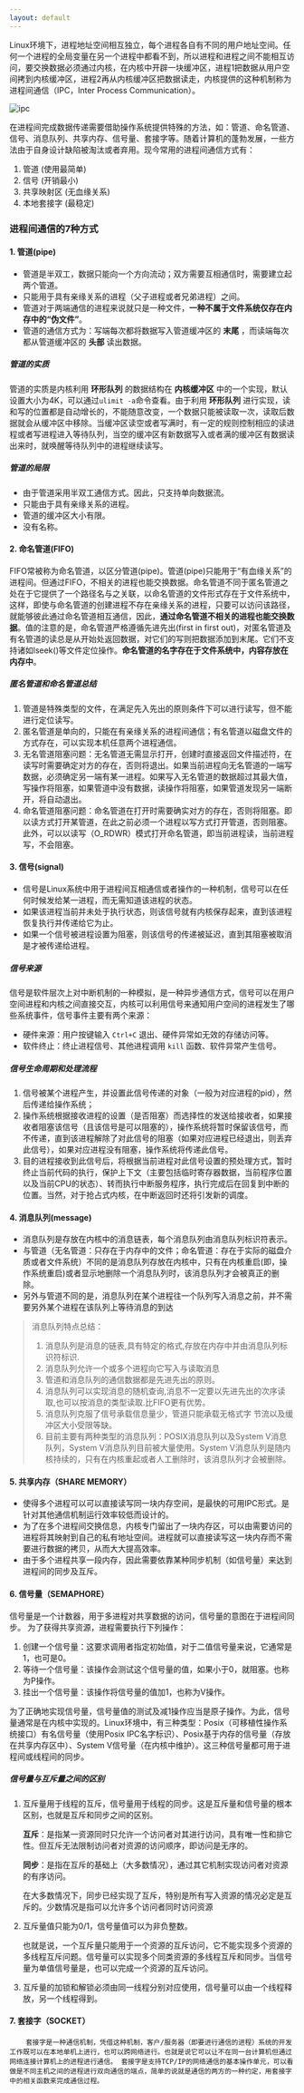 ```yaml
---
layout: default
---
```



Linux环境下，进程地址空间相互独立，每个进程各自有不同的用户地址空间。任何一个进程的全局变量在另一个进程中都看不到，所以进程和进程之间不能相互访问，要交换数据必须通过内核，在内核中开辟一块缓冲区，进程1把数据从用户空间拷到内核缓冲区，进程2再从内核缓冲区把数据读走，内核提供的这种机制称为进程间通信（IPC，Inter Process Communication）。 

![ipc](F:\qpointwang.github.io\_pic\ipc.png)

在进程间完成数据传递需要借助操作系统提供特殊的方法，如：管道、命名管道、信号、消息队列、共享内存、信号量、套接字等。随着计算机的蓬勃发展，一些方法由于自身设计缺陷被淘汰或者弃用。现今常用的进程间通信方式有： 

1. 管道 (使用最简单)
2. 信号 (开销最小)
3. 共享映射区 (无血缘关系)
4. 本地套接字 (最稳定)

### 进程间通信的7种方式

#### 1. 管道(pipe)

- 管道是半双工，数据只能向一个方向流动；双方需要互相通信时，需要建立起两个管道。
- 只能用于具有亲缘关系的进程（父子进程或者兄弟进程）之间。
- 管道对于两端通信的进程来说就只是一种文件，**一种不属于文件系统仅存在内存中的“伪文件”**。
- 管道的通信方式为：写端每次都将数据写入管道缓冲区的 **末尾** ，而读端每次都从管道缓冲区的 **头部** 读出数据。

##### 管道的实质

管道的实质是内核利用 **环形队列** 的数据结构在 **内核缓冲区** 中的一个实现，默认设置大小为4K，可以通过`ulimit -a`命令查看。由于利用 **环形队列** 进行实现，读和写的位置都是自动增长的，不能随意改变，一个数据只能被读取一次，读取后数据就会从缓冲区中移除。当缓冲区读空或者写满时，有一定的规则控制相应的读进程或者写进程进入等待队列，当空的缓冲区有新数据写入或者满的缓冲区有数据读出来时，就唤醒等待队列中的进程继续读写。

##### 管道的局限

- 由于管道采用半双工通信方式。因此，只支持单向数据流。
- 只能由于具有亲缘关系的进程。
- 管道的缓冲区大小有限。
- 没有名称。

#### 2. 命名管道(FIFO)

FIFO常被称为命名管道，以区分管道(pipe)。管道(pipe)只能用于“有血缘关系”的进程间。但通过FIFO，不相关的进程也能交换数据。命名管道不同于匿名管道之处在于它提供了一个路径名与之关联，以命名管道的文件形式存在于文件系统中，这样，即使与命名管道的创建进程不存在亲缘关系的进程，只要可以访问该路径，就能够彼此通过命名管道相互通信，因此，**通过命名管道不相关的进程也能交换数据**。值的注意的是，命名管道严格遵循先进先出(first in first out)，对匿名管道及有名管道的读总是从开始处返回数据，对它们的写则把数据添加到末尾。它们不支持诸如lseek()等文件定位操作。**命名管道的名字存在于文件系统中，内容存放在内存中**。

##### 匿名管道和命名管道总结

1. 管道是特殊类型的文件，在满足先入先出的原则条件下可以进行读写，但不能进行定位读写。
2. 匿名管道是单向的，只能在有亲缘关系的进程间通信；有名管道以磁盘文件的方式存在，可以实现本机任意两个进程通信。
3. 无名管道阻塞问题：无名管道无需显示打开，创建时直接返回文件描述符，在读写时需要确定对方的存在，否则将退出。如果当前进程向无名管道的一端写数据，必须确定另一端有某一进程。如果写入无名管道的数据超过其最大值，写操作将阻塞，如果管道中没有数据，读操作将阻塞，如果管道发现另一端断开，将自动退出。
4. 命名管道阻塞问题：命名管道在打开时需要确实对方的存在，否则将阻塞。即以读方式打开某管道，在此之前必须一个进程以写方式打开管道，否则阻塞。此外，可以以读写（O_RDWR）模式打开命名管道，即当前进程读，当前进程写，不会阻塞。

#### 3. 信号(signal)

- 信号是Linux系统中用于进程间互相通信或者操作的一种机制，信号可以在任何时候发给某一进程，而无需知道该进程的状态。
- 如果该进程当前并未处于执行状态，则该信号就有内核保存起来，直到该进程恢复执行并传递给它为止。
- 如果一个信号被进程设置为阻塞，则该信号的传递被延迟，直到其阻塞被取消是才被传递给进程。

##### 信号来源

信号是软件层次上对中断机制的一种模拟，是一种异步通信方式，信号可以在用户空间进程和内核之间直接交互，内核可以利用信号来通知用户空间的进程发生了哪些系统事件，信号事件主要有两个来源：

- 硬件来源：用户按键输入 `Ctrl+C` 退出、硬件异常如无效的存储访问等。
- 软件终止：终止进程信号、其他进程调用 `kill` 函数、软件异常产生信号。

##### 信号生命周期和处理流程

1. 信号被某个进程产生，并设置此信号传递的对象（一般为对应进程的pid），然后传递给操作系统；
2. 操作系统根据接收进程的设置（是否阻塞）而选择性的发送给接收者，如果接收者阻塞该信号（且该信号是可以阻塞的），操作系统将暂时保留该信号，而不传递，直到该进程解除了对此信号的阻塞（如果对应进程已经退出，则丢弃此信号），如果对应进程没有阻塞，操作系统将传递此信号。
3. 目的进程接收到此信号后，将根据当前进程对此信号设置的预处理方式，暂时终止当前代码的执行，保护上下文（主要包括临时寄存器数据，当前程序位置以及当前CPU的状态）、转而执行中断服务程序，执行完成后在回复到中断的位置。当然，对于抢占式内核，在中断返回时还将引发新的调度。

#### 4. 消息队列(message)

- 消息队列是存放在内核中的消息链表，每个消息队列由消息队列标识符表示。
- 与管道（无名管道：只存在于内存中的文件；命名管道：存在于实际的磁盘介质或者文件系统）不同的是消息队列存放在内核中，只有在内核重启(即，操作系统重启)或者显示地删除一个消息队列时，该消息队列才会被真正的删除。
- 另外与管道不同的是，消息队列在某个进程往一个队列写入消息之前，并不需要另外某个进程在该队列上等待消息的到达

> 消息队列特点总结：
>
> 1. 消息队列是消息的链表,具有特定的格式,存放在内存中并由消息队列标识符标识.
> 2. 消息队列允许一个或多个进程向它写入与读取消息
> 3. 管道和消息队列的通信数据都是先进先出的原则。
> 4. 消息队列可以实现消息的随机查询,消息不一定要以先进先出的次序读取,也可以按消息的类型读取.比FIFO更有优势。
> 5. 消息队列克服了信号承载信息量少，管道只能承载无格式字 节流以及缓冲区大小受限等缺。
> 6. 目前主要有两种类型的消息队列：POSIX消息队列以及System V消息队列，System V消息队列目前被大量使用。System V消息队列是随内核持续的，只有在内核重起或者人工删除时，该消息队列才会被删除。

#### 5. 共享内存（SHARE MEMORY）

- 使得多个进程可以可以直接读写同一块内存空间，是最快的可用IPC形式。是针对其他通信机制运行效率较低而设计的。
- 为了在多个进程间交换信息，内核专门留出了一块内存区，可以由需要访问的进程将其映射到自己的私有地址空间。进程就可以直接读写这一块内存而不需要进行数据的拷贝，从而大大提高效率。
- 由于多个进程共享一段内存，因此需要依靠某种同步机制（如信号量）来达到进程间的同步及互斥。

#### 6. 信号量（SEMAPHORE）

信号量是一个计数器，用于多进程对共享数据的访问，信号量的意图在于进程间同步。
为了获得共享资源，进程需要执行下列操作：

1. 创建一个信号量：这要求调用者指定初始值，对于二值信号量来说，它通常是1，也可是0。
2. 等待一个信号量：该操作会测试这个信号量的值，如果小于0，就阻塞。也称为P操作。
3. 挂出一个信号量：该操作将信号量的值加1，也称为V操作。

为了正确地实现信号量，信号量值的测试及减1操作应当是原子操作。为此，信号量通常是在内核中实现的。Linux环境中，有三种类型：Posix（可移植性操作系统接口）有名信号量（使用Posix IPC名字标识）、Posix基于内存的信号量（存放在共享内存区中）、System V信号量（在内核中维护）。这三种信号量都可用于进程间或线程间的同步。

##### 信号量与互斥量之间的区别

1. 互斥量用于线程的互斥，信号量用于线程的同步。这是互斥量和信号量的根本区别，也就是互斥和同步之间的区别。

   **互斥**：是指某一资源同时只允许一个访问者对其进行访问，具有唯一性和排它性。但互斥无法限制访问者对资源的访问顺序，即访问是无序的。

   **同步**：是指在互斥的基础上（大多数情况），通过其它机制实现访问者对资源的有序访问。

   在大多数情况下，同步已经实现了互斥，特别是所有写入资源的情况必定是互斥的。少数情况是指可以允许多个访问者同时访问资源

2. 互斥量值只能为0/1，信号量值可以为非负整数。

   也就是说，一个互斥量只能用于一个资源的互斥访问，它不能实现多个资源的多线程互斥问题。信号量可以实现多个同类资源的多线程互斥和同步。当信号量为单值信号量是，也可以完成一个资源的互斥访问。

3. 互斥量的加锁和解锁必须由同一线程分别对应使用，信号量可以由一个线程释放，另一个线程得到。

#### 7. 套接字（SOCKET）

 		套接字是一种通信机制，凭借这种机制，客户/服务器（即要进行通信的进程）系统的开发工作既可以在本地单机上进行，也可以跨网络进行。也就是说它可以让不在同一台计算机但通过网络连接计算机上的进程进行通信。 套接字是支持TCP/IP的网络通信的基本操作单元，可以看做是不同主机之间的进程进行双向通信的端点，简单的说就是通信的两方的一种约定，用套接字中的相关函数来完成通信过程。 